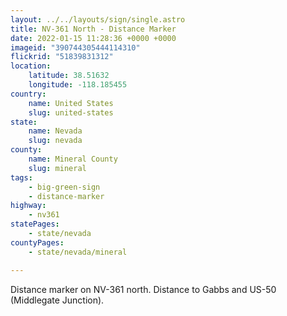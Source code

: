 ```yaml
---
layout: ../../layouts/sign/single.astro
title: NV-361 North - Distance Marker
date: 2022-01-15 11:28:36 +0000 +0000
imageid: "390744305444114310"
flickrid: "51839831312"
location:
    latitude: 38.51632
    longitude: -118.185455
country:
    name: United States
    slug: united-states
state:
    name: Nevada
    slug: nevada
county:
    name: Mineral County
    slug: mineral
tags:
    - big-green-sign
    - distance-marker
highway:
    - nv361
statePages:
    - state/nevada
countyPages:
    - state/nevada/mineral

---
```

Distance marker on NV-361 north.  Distance to Gabbs and US-50 (Middlegate Junction).